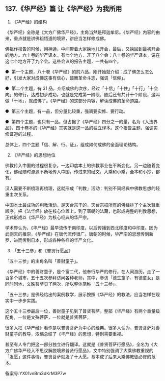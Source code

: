 ## 137.《华严经》篇 让《华严经》为我所用
1. 《华严经》的结构


《华严经》全称是《大方广佛华严经》，主角当然是释迦牟尼。《华严经》内容的由来，重点就是讲佛祖悟道的境界，讲应当怎样修成佛。


佛祖作报告的时候，用神通，中间带着大家换地儿开会，最后，又换回到最初开会的地方。六十卷的华严译本，有七个地方，开了八个会；八十卷的华严译本，说在这七个地方开了九个会。这些会议的报告主题，一共有四个。


●  第一个主题，八十卷《华严经》的前六品，刚开始就介绍：成了佛怎么怎么好，引发大家对成佛这事有信心，鼓舞革命斗志，强调「信仰」。


●  第二个主题，有 31 品，介绍成佛的次序，经过「十信」「十住」「十行」「十会向」的修行，达成初步成功，也就是完成第一阶段，随后还有共计十个阶段，这叫做「十地」，就成佛了。《华严经》的这部分内容，解读成佛的革命道路。


●  第三个主题，有一品，但分量比较重，强调要实修、要行动。


●  第四个主题，也只有一品，但占据了《华严经》四分之一的量，名为《入法界品》，四十卷本的《华严经》其实就是这一品的独立译本。这个报告主题，强调实修证道的过程。


总体上，四个主题「信、解、行、证」，组成如何成佛的全面理论结构。


2. 《华严经》的思想地位


佛教传入中国的过程很复杂，一边印度本土的佛教事业在不断变化，另一边随着变化，佛经随时源源不断地传入中国。传过来的经文，大乘和小乘，全本和小抄，都有。


汉人需要不断梳理再梳理，这就形成「判教」活动：判别不同经典中佛教思想的轻重主次关系。


中国本土最成功的判教活动，是天台宗干的，天台宗把所有的佛经排了个主次轻重顺序，把《法华经》放在核心位置上。到了唐朝的法藏，也形成完整的判教思想，正式形成以《华严经》为核心经典的华严宗。


学术界认为，《华严经》最早流传于南印度，以后传播到西北印度和中印度。因为武则天的推崇，《华严经》在唐代流传很广。唐朝的时候，华严宗的思想传到新罗，进而传到日本，形成各种各样的华严文化。


3. 「五十三参」和《普贤行愿品》


「五十三参」的主角名叫「善财童子」。


《华严经》中的善财童子，是个富二代，他奉行华严的修行，在人间游历，走了一百多个城市，五十五次参拜访问各种老师，其中，参访「德生童子、有德童女」是同时同地，文殊菩萨见了两次，所以整体简称「五十三参」。


「五十三参」是佛经给出的案例教学，展示按照《华严经》的教法，应当怎样在现实中一步步实践。


这个五十三参最后一位，善财童子见到了普贤菩萨。整部《华严经》有两个重量级配角，一位是文殊菩萨，一位就是普贤菩萨。


很多人把《华严经》看作是以普贤菩萨为中心的经典。很多人认为，普贤菩萨对善财童子的教导，浓缩总结了《华严经》的思想，特别需要重视。


甚至有人专门把这一部分独立进行翻译。这就是《普贤菩萨行愿品》，全名为《大方广佛华严经入不思议解脱境界普贤行愿品》，文中特别强调了大乘佛教重视的「发愿」这件事情，普贤菩萨就发了十大愿，基本成了后来大乘佛教徒必修的范本。


备案号:YX01vnBm3dKrM3P7w

